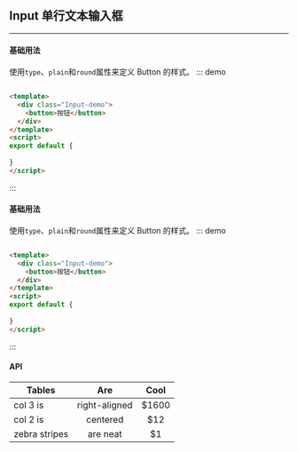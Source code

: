 <!--
 * @Descripttion: 
 * @Author: Fone丶峰
 * @LastModifiedBy: Fone丶峰
 * @Date: 2019-08-05 09:35:58
 * @LastEditors: Fone丶峰
 * @LastEditTime: 2019-08-22 15:24:36
 * @email: 15921712019@163.com
 * @gitHub: https://github.com/FoneQinrf
 -->
## Input 单行文本输入框
---

#### 基础用法

使用```type```、```plain```和```round```属性来定义 Button 的样式。
::: demo
```html

<template>
  <div class="Input-demo">
    <button>按钮</button>
  </div>
</template>
<script>
export default {
  
}
</script>

```
:::

#### 基础用法

使用```type```、```plain```和```round```属性来定义 Button 的样式。
::: demo
```html

<template>
  <div class="Input-demo">
    <button>按钮</button>
  </div>
</template>
<script>
export default {
  
}
</script>

```
:::

#### API
| Tables        | Are           | Cool  |
| ------------- |:-------------:|:-----:|
| col 3 is      | right-aligned | $1600 |
| col 2 is      | centered      |   $12 |
| zebra stripes | are neat      |    $1 |